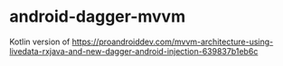# android-dagger-mvvm
Kotlin version of
https://proandroiddev.com/mvvm-architecture-using-livedata-rxjava-and-new-dagger-android-injection-639837b1eb6c
